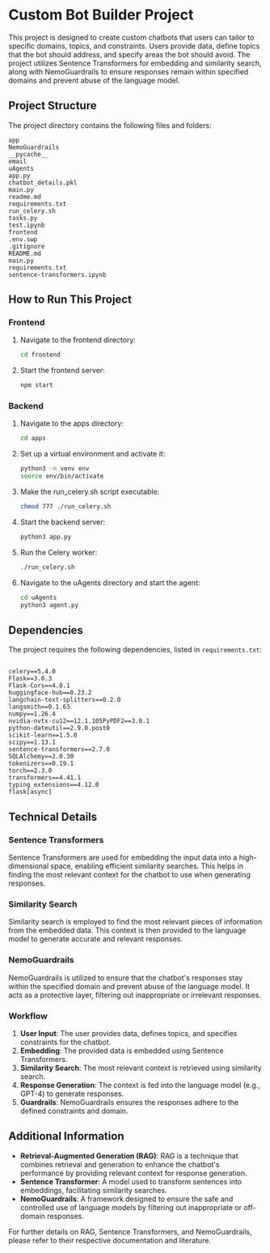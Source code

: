 # Custom Bot Builder Project

This project is designed to create custom chatbots that users can tailor to specific domains, topics, and constraints. Users provide data, define topics that the bot should address, and specify areas the bot should avoid. The project utilizes Sentence Transformers for embedding and similarity search, along with NemoGuardrails to ensure responses remain within specified domains and prevent abuse of the language model.

## Project Structure

The project directory contains the following files and folders:

```
app
NemoGuardrails
__pycache__
email
uAgents
app.py
chatbot_details.pkl
main.py
readme.md
requirements.txt
run_celery.sh
tasks.py
test.ipynb
frontend
.env.swp
.gitignore
README.md
main.py
requirements.txt
sentence-transformers.ipynb
```

## How to Run This Project

### Frontend

1. Navigate to the frontend directory:
    ```sh
    cd frontend
    ```
2. Start the frontend server:
    ```sh
    npm start
    ```

### Backend

1. Navigate to the apps directory:
    ```sh
    cd apps
    ```
2. Set up a virtual environment and activate it:
    ```sh
    python3 -m venv env
    source env/bin/activate
    ```
3. Make the run_celery.sh script executable:
    ```sh
    chmod 777 ./run_celery.sh
    ```
4. Start the backend server:
    ```sh
    python3 app.py
    ```
5. Run the Celery worker:
    ```sh
    ./run_celery.sh
    ```
6. Navigate to the uAgents directory and start the agent:
    ```sh
    cd uAgents
    python3 agent.py
    ```

## Dependencies

The project requires the following dependencies, listed in `requirements.txt`:

```

celery==5.4.0
Flask==3.0.3
Flask-Cors==4.0.1
huggingface-hub==0.23.2
langchain-text-splitters==0.2.0
langsmith==0.1.63
numpy==1.26.4
nvidia-nvtx-cu12==12.1.105PyPDF2==3.0.1
python-dateutil==2.9.0.post0
scikit-learn==1.5.0
scipy==1.13.1
sentence-transformers==2.7.0
SQLAlchemy==2.0.30
tokenizers==0.19.1
torch==2.3.0
transformers==4.41.1
typing_extensions==4.12.0
flask[async]
```

## Technical Details

### Sentence Transformers

Sentence Transformers are used for embedding the input data into a high-dimensional space, enabling efficient similarity searches. This helps in finding the most relevant context for the chatbot to use when generating responses.

### Similarity Search

Similarity search is employed to find the most relevant pieces of information from the embedded data. This context is then provided to the language model to generate accurate and relevant responses.

### NemoGuardrails

NemoGuardrails is utilized to ensure that the chatbot's responses stay within the specified domain and prevent abuse of the language model. It acts as a protective layer, filtering out inappropriate or irrelevant responses.

### Workflow

1. **User Input**: The user provides data, defines topics, and specifies constraints for the chatbot.
2. **Embedding**: The provided data is embedded using Sentence Transformers.
3. **Similarity Search**: The most relevant context is retrieved using similarity search.
4. **Response Generation**: The context is fed into the language model (e.g., GPT-4) to generate responses.
5. **Guardrails**: NemoGuardrails ensures the responses adhere to the defined constraints and domain.

## Additional Information

- **Retrieval-Augmented Generation (RAG)**: RAG is a technique that combines retrieval and generation to enhance the chatbot's performance by providing relevant context for response generation.
- **Sentence Transformer**: A model used to transform sentences into embeddings, facilitating similarity searches.
- **NemoGuardrails**: A framework designed to ensure the safe and controlled use of language models by filtering out inappropriate or off-domain responses.

For further details on RAG, Sentence Transformers, and NemoGuardrails, please refer to their respective documentation and literature.
